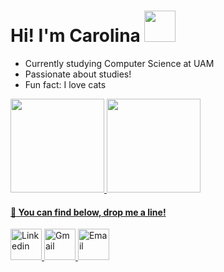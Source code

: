 # Hi! I'm Carolina <img src="https://user-images.githubusercontent.com/48016467/101523080-dfda3880-3966-11eb-91b6-7aeadee01657.gif" width="50" height="50" />


 -  Currently studying Computer Science at UAM 
 -  Passionate about studies! 
 -  Fun fact:  I love cats 



 

<div>
  <a href="https://github.com/carolinacstro">
  <img height="150em" src="https://github-readme-stats.vercel.app/api?username=carolinacstro&show_icons=true&theme=dracula&include_all_commits=true&count_private=true"/>
  <img height="150em" src="https://github-readme-stats.vercel.app/api/top-langs/?username=carolinacstro&layout=compact&langs_count=7&theme=dracula"/>
</div>



 #### 💌 You can find below, drop me a line!

<a href="https://www.linkedin.com/in/carolinacstro/">
 <img src = "https://user-images.githubusercontent.com/48016467/100026294-4e48c380-2dc9-11eb-950f-d3bd48439c4f.png" 
     alt = "Linkedin"
     width="50px"/>
 </a>

<a href="mailto:carolcastro086@gmail.com">
 <img src = "https://user-images.githubusercontent.com/48016467/100026296-4e48c380-2dc9-11eb-837f-cdd73bb41915.png" 
     alt = "Gmail"
     width="50px"/>
</a>


<a href="mailto:carolinacoliveira@outlook.com">
 <img src = "https://user-images.githubusercontent.com/48016467/100026291-4db02d00-2dc9-11eb-80b4-a77d7969098f.png" 
     alt = "Email"
     width="50px"/>
</a>



